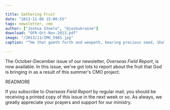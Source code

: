 ```yaml
---

title: Gathering Fruit
date: "2013-11-06 15:00:55"
tags: newsletter, cmo
author: ["Joshua Steele", "@joshukraine"]
download: "OFR-Oct-Nov-2013.pdf"
image: "/2013/11/IMG_5965.jpg"
caption: "“He that goeth forth and weepeth, bearing precious seed, Shall doubtless come again with rejoicing, bringing his sheaves with him.” (Psalm 126:6)"

---
```


The October-December issue of our newsletter, *Overseas Field Report*, is now available. In this issue, we've got lots to report about the fruit that God is bringing in as a result of this summer's CMO project.

READMORE

If you subscribe to *Overseas Field Report* by regular mail, you should be receiving a printed copy of this issue in the next week or so. As always, we greatly appreciate your prayers and support for our ministry.

